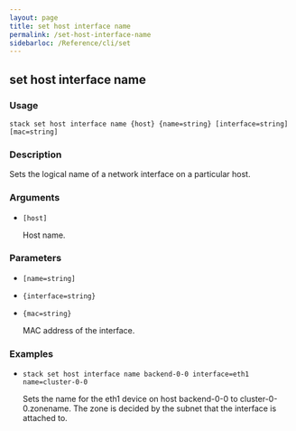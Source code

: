 ```yaml
---
layout: page
title: set host interface name
permalink: /set-host-interface-name
sidebarloc: /Reference/cli/set
---
```


## set host interface name

### Usage

`stack set host interface name {host} {name=string} [interface=string] [mac=string]`

### Description

Sets the logical name of a network interface on a particular host.

### Arguments

* `[host]`

   Host name.


### Parameters
* `[name=string]`
* `{interface=string}`
* `{mac=string}`

   MAC address of the interface.

### Examples

* `stack set host interface name backend-0-0 interface=eth1 name=cluster-0-0`

   Sets the name for the eth1 device on host backend-0-0 to
	cluster-0-0.zonename. The zone is decided by the subnet that the
	interface is attached to.



